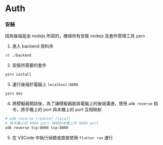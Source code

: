 # Auth

<!-- TODO: 運行時的 gif 圖片 -->


### 安裝
因為後端是由 nodejs 所寫的，確保你有安裝 nodejs 及套件管理工具 yarn
1. 進入 backend 資料夾
```bash
cd ./backend
```

2. 安裝所需要的套件
```bash
yarn install
```

3. 運行後端於電腦上 `localhost:8000`
```bash
yarn dev
```

4. 將模擬器開啟後，為了讓模擬器能與電腦上的後端溝通，使用 `adb reverse` 指令，將手機上的 port 與本機上的 port 互相映射

```bash
# adb reverse [remote] [local]
# 將手機上的 8000 port 映射到本機上的 8000 port
adb reverse tcp:8000 tcp:8000
```

5. 在 VSCode 中執行偵錯或直接使用 `flutter run` 運行